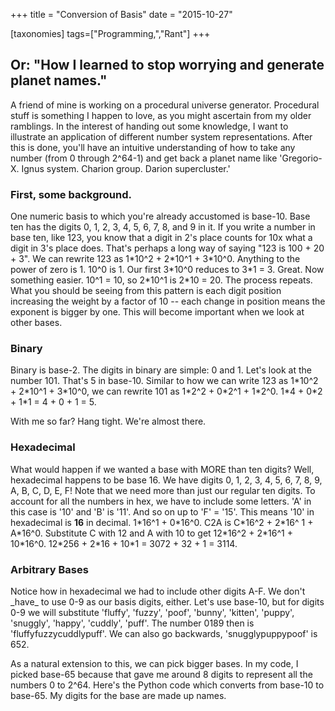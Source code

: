 +++
title = "Conversion of Basis"
date = "2015-10-27"

[taxonomies]
tags=["Programming,","Rant"]
+++

## Or: "How I learned to stop worrying and generate planet names."

A friend of mine is working on a procedural universe generator. Procedural stuff is something I happen to love, as you might ascertain from my older ramblings. In the interest of handing out some knowledge, I want to illustrate an application of different number system representations. After this is done, you'll have an intuitive understanding of how to take any number (from 0 through 2^64-1) and get back a planet name like 'Gregorio-X. Ignus system. Charion group. Darion supercluster.'

### First, some background.

One numeric basis to which you're already accustomed is base-10. Base ten has the digits 0, 1, 2, 3, 4, 5, 6, 7, 8, and 9 in it. If you write a number in base ten, like 123, you know that a digit in 2's place counts for 10x what a digit in 3's place does. That's perhaps a long way of saying "123 is 100 + 20 + 3". We can rewrite 123 as 1\*10^2 + 2\*10^1 + 3\*10^0. Anything to the power of zero is 1. 10^0 is 1. Our first 3\*10^0 reduces to 3\*1 = 3. Great. Now something easier. 10^1 = 10, so 2\*10^1 is 2\*10 = 20. The process repeats. What you should be seeing from this pattern is each digit position increasing the weight by a factor of 10 -- each change in position means the exponent is bigger by one. This will become important when we look at other bases.

### Binary

Binary is base-2. The digits in binary are simple: 0 and 1. Let's look at the number 101. That's 5 in base-10. Similar to how we can write 123 as 1\*10^2 + 2\*10^1 + 3\*10^0, we can rewrite 101 as 1\*2^2 + 0\*2^1 + 1\*2^0. 1\*4 + 0\*2 + 1\*1 = 4 + 0 + 1 = 5.

With me so far? Hang tight. We're almost there.

### Hexadecimal

What would happen if we wanted a base with MORE than ten digits? Well, hexadecimal happens to be base 16. We have digits 0, 1, 2, 3, 4, 5, 6, 7, 8, 9, A, B, C, D, E, F! Note that we need more than just our regular ten digits. To account for all the numbers in hex, we have to include some letters. 'A' in this case is '10' and 'B' is '11'. And so on up to 'F' = '15'. This means '10' in hexadecimal is **16** in decimal. 1\*16^1 + 0\*16^0. C2A is C\*16^2 + 2\*16^ 1 + A\*16^0. Substitute C with 12 and A with 10 to get 12\*16^2 + 2\*16^1 + 10\*16^0. 12\*256 + 2\*16 + 10\*1 = 3072 + 32 + 1 = 3114.

### Arbitrary Bases

Notice how in hexadecimal we had to include other digits A-F. We don't \_have\_ to use 0-9 as our basis digits, either. Let's use base-10, but for digits 0-9 we will substitute 'fluffy', 'fuzzy', 'poof', 'bunny', 'kitten', 'puppy', 'snuggly', 'happy', 'cuddly', 'puff'. The number 0189 then is 'fluffyfuzzycuddlypuff'. We can also go backwards, 'snugglypuppypoof' is 652.

As a natural extension to this, we can pick bigger bases. In my code, I picked base-65 because that gave me around 8 digits to represent all the numbers 0 to 2^64. Here's the Python code which converts from base-10 to base-65. My digits for the base are made up names.
